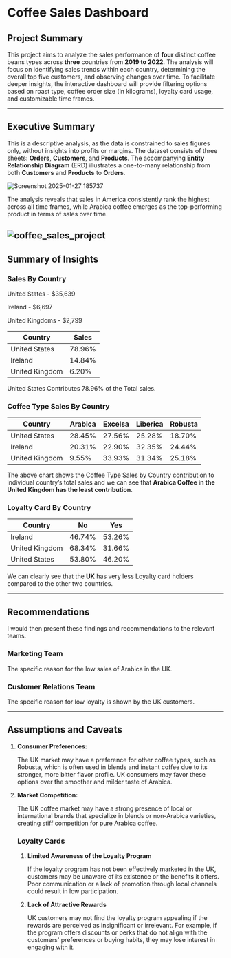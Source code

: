 # Coffee Sales Dashboard

## Project Summary

This project aims to analyze the sales performance of **four** distinct coffee beans types across **three** countries from **2019 to 2022**. The analysis will focus on identifying sales trends within each country, determining the overall top five customers, and observing changes over time. To facilitate deeper insights, the interactive dashboard will provide filtering options based on roast type, coffee order size (in kilograms), loyalty card usage, and customizable time frames.

----------------------------------------------------------------------------------------------------------------------------------------------------------------------------
## Executive Summary

This is a descriptive analysis, as the data is constrained to sales figures only, without insights into profits or margins. The dataset consists of three sheets: **Orders**, **Customers**, and **Products**. The accompanying **Entity Relationship Diagram** (ERD) illustrates a one-to-many relationship from both **Customers** and **Products** to **Orders**.

![Screenshot 2025-01-27 185737](https://github.com/user-attachments/assets/f86afd7c-e0eb-4f51-9210-1fe4937265d2)

The analysis reveals that sales in America consistently rank the highest across all time frames, while Arabica coffee emerges as the top-performing product in terms of sales over time.

![coffee_sales_project](https://github.com/user-attachments/assets/175ff05a-19c2-4189-8622-0e818c912904)
----------------------------------------------------------------------------------------------------------------------------------------------------------------------------
## **Summary of Insights**

### **Sales By Country**

United States - $35,639

Ireland - $6,697

United Kingdoms - $2,799

| Country | Sales |
| --- | --- |
| United States | 78.96% |
| Ireland | 14.84% |
| United Kingdom | 6.20% |

United States Contributes 78.96% of the Total sales.

### **Coffee Type Sales By Country**

| Country | Arabica | Excelsa | Liberica | Robusta |
| --- | --- | --- | --- | --- |
| United States | 28.45% | 27.56% | 25.28% | 18.70% |
| Ireland | 20.31% | 22.90% | 32.35% | 24.44% |
| United Kingdom | 9.55% | 33.93% | 31.34% | 25.18% |

The above chart shows the Coffee Type Sales by Country contribution to individual country’s total sales and we can see that **Arabica Coffee in the United Kingdom has the least contribution**.

### Loyalty Card By Country

| Country | No | Yes |
| --- | --- | --- |
| Ireland | 46.74% | 53.26% |
| United Kingdom | 68.34% | 31.66% |
| United States | 53.80% | 46.20% |

We can clearly see that the **UK** has very less Loyalty card holders compared to the other two countries.

----------------------------------------------------------------------------------------------------------------------------------------------------------------------------
## Recommendations

I would then present these findings and recommendations to the relevant teams.

### **Marketing Team**

The specific reason for the low sales of Arabica in the UK.

### Customer Relations Team

The specific reason for low loyalty is shown by the UK customers.

----------------------------------------------------------------------------------------------------------------------------------------------------------------------------
## **Assumptions and Caveats**

1. **Consumer Preferences:**
    
    The UK market may have a preference for other coffee types, such as Robusta, which is often used in blends and instant coffee due to its stronger, more bitter flavor profile. UK consumers may favor these options over the smoother and milder taste of Arabica.
    
2. **Market Competition:**
    
    The UK coffee market may have a strong presence of local or international brands that specialize in blends or non-Arabica varieties, creating stiff competition for pure Arabica coffee.
    
    ### **Loyalty Cards**
    
    1. **Limited Awareness of the Loyalty Program**
        
        If the loyalty program has not been effectively marketed in the UK, customers may be unaware of its existence or the benefits it offers. Poor communication or a lack of promotion through local channels could result in low participation.
        
    2. **Lack of Attractive Rewards**
        
        UK customers may not find the loyalty program appealing if the rewards are perceived as insignificant or irrelevant. For example, if the program offers discounts or perks that do not align with the customers' preferences or buying habits, they may lose interest in engaging with it.
